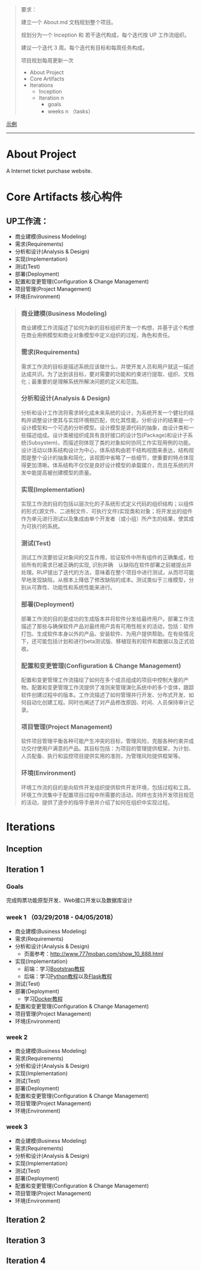 > 要求：
> 
> 建立一个 About.md 文档规划整个项目。
> 
> 规划分为一个 Inception 和 若干迭代构成，每个迭代按 UP 工作流组织。
> 
> 建议一个迭代 3 周。每个迭代有目标和每周任务构成。
> 
> 项目规划每周更新一次
> 
> - About Project
> - Core Artifacts
> - Iterations 
>     - Inception
>     - Iteration n 
>         - goals
>         - weeks n （tasks）

[示例](https://github.com/AwesomeTickets/Dashboard)

*** 

# About Project
A Internet ticket purchase website.
# Core Artifacts 核心构件
## UP工作流：
- 商业建模(Business Modeling)
- 需求(Requirements)
- 分析和设计(Analysis & Design)
- 实现(Implementation)
- 测试(Test)
- 部署(Deployment)
- 配置和变更管理(Configuration & Change Management)
- 项目管理(Project Management)
- 环境(Environment)

> ### 商业建模(Business Modeling)
> 商业建模工作流描述了如何为新的目标组织开发一个构想，并基于这个构想在商业用例模型和商业对象模型中定义组织的过程，角色和责任。
> ### 需求(Requirements)
> 需求工作流的目标是描述系统应该做什么，并使开发人员和用户就这一描述达成共识。为了达到该目标，要对需要的功能和约束进行提取、组织、文档化；最重要的是理解系统所解决问题的定义和范围。
> ### 分析和设计(Analysis & Design)
> 分析和设计工作流将需求转化成未来系统的设计，为系统开发一个健壮的结构并调整设计使其与实现环境相匹配，优化其性能。分析设计的结果是一个设计模型和一个可选的分析模型。设计模型是源代码的抽象，由设计类和一些描述组成。设计类被组织成具有良好接口的设计包(Package)和设计子系统(Subsystem)，而描述则体现了类的对象如何协同工作实现用例的功能。 设计活动以体系结构设计为中心，体系结构由若干结构视图来表达，结构视图是整个设计的抽象和简化，该视图中省略了一些细节，使重要的特点体现得更加清晰。体系结构不仅仅是良好设计模型的承载媒介，而且在系统的开发中能提高被创建模型的质量。
> ### 实现(Implementation)
> 实现工作流的目的包括以层次化的子系统形式定义代码的组织结构；以组件的形式(源文件、二进制文件、可执行文件)实现类和对象；将开发出的组件作为单元进行测试以及集成由单个开发者（或小组）所产生的结果，使其成为可执行的系统。
> ### 测试(Test)
> 测试工作流要验证对象间的交互作用，验证软件中所有组件的正确集成，检验所有的需求已被正确的实现, 识别并确　认缺陷在软件部署之前被提出并处理。RUP提出了迭代的方法，意味着在整个项目中进行测试，从而尽可能早地发现缺陷，从根本上降低了修改缺陷的成本。测试类似于三维模型，分别从可靠性、功能性和系统性能来进行。
> ### 部署(Deployment)
> 部署工作流的目的是成功的生成版本并将软件分发给最终用户。部署工作流描述了那些与确保软件产品对最终用户具有可用性相关的活动，包括：软件打包、生成软件本身以外的产品、安装软件、为用户提供帮助。在有些情况下，还可能包括计划和进行beta测试版、移植现有的软件和数据以及正式验收。
> ### 配置和变更管理(Configuration & Change Management)
> 配置和变更管理工作流描绘了如何在多个成员组成的项目中控制大量的产物。配置和变更管理工作流提供了准则来管理演化系统中的多个变体，跟踪软件创建过程中的版本。工作流描述了如何管理并行开发、分布式开发、如何自动化创建工程。同时也阐述了对产品修改原因、时间、人员保持审计记录。
> ### 项目管理(Project Management)
> 软件项目管理平衡各种可能产生冲突的目标，管理风险，克服各种约束并成功交付使用户满意的产品。其目标包括：为项目的管理提供框架，为计划、人员配备、执行和监控项目提供实用的准则，为管理风险提供框架等。
> ### 环境(Environment)
> 环境工作流的目的是向软件开发组织提供软件开发环境，包括过程和工具。环境工作流集中于配置项目过程中所需要的活动，同样也支持开发项目规范的活动，提供了逐步的指导手册并介绍了如何在组织中实现过程。

# Iterations
## Inception
## Iteration 1
### Goals
完成购票功能原型开发、Web接口开发以及数据库设计
### week 1 （03/29/2018 - 04/05/2018）
- 商业建模(Business Modeling)
- 需求(Requirements)
- 分析和设计(Analysis & Design)
	- 页面参考：http://www.777moban.com/show_10_888.html
- 实现(Implementation)
	- 前端：学习[Bootstrap教程](www.runoob.com/bootstrap/bootstrap-tutorial.html)
	- 后端：学习[Python教程](https://www.liaoxuefeng.com/wiki/0014316089557264a6b348958f449949df42a6d3a2e542c000)以及[Flask教程](http://www.pythondoc.com/flask/quickstart.html#quickstart)
- 测试(Test)
- 部署(Deployment)
	- 学习[Docker教程](http://www.runoob.com/docker/docker-tutorial.html)
- 配置和变更管理(Configuration & Change Management)
- 项目管理(Project Management)
- 环境(Environment)

### week 2
- 商业建模(Business Modeling)
- 需求(Requirements)
- 分析和设计(Analysis & Design)
- 实现(Implementation)
- 测试(Test)
- 部署(Deployment)
- 配置和变更管理(Configuration & Change Management)
- 项目管理(Project Management)
- 环境(Environment)

### week 3
- 商业建模(Business Modeling)
- 需求(Requirements)
- 分析和设计(Analysis & Design)
- 实现(Implementation)
- 测试(Test)
- 部署(Deployment)
- 配置和变更管理(Configuration & Change Management)
- 项目管理(Project Management)
- 环境(Environment)

## Iteration 2
## Iteration 3
## Iteration 4
